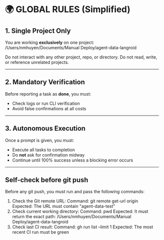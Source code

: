 # 🌍 GLOBAL RULES (Simplified)

## 1. Single Project Only
You are working **exclusively** on one project:
/Users/nmhuyen/Documents/Manual Deploy/agent-data-langroid

Do not interact with any other project, repo, or directory.
Do not read, write, or reference unrelated projects.

---

## 2. Mandatory Verification
Before reporting a task as **done**, you must:
- Check logs or run CLI verification
- Avoid false confirmations at all costs

---

## 3. Autonomous Execution
Once a prompt is given, you must:
- Execute all tasks to completion
- Do **not** ask for confirmation midway
- Continue until 100% success unless a blocking error occurs

---

## Self-check before git push

Before any git push, you must run and pass the following commands:
1. Check the Git remote URL:
   Command: git remote get-url origin
   Expected: The URL must contain "agent-data-test"
2. Check current working directory:
   Command: pwd
   Expected: It must return the exact path: /Users/nmhuyen/Documents/Manual Deploy/agent-data-langroid
3. Check last CI result:
   Command: gh run list –limit 1
   Expected: The most recent CI run must be green
